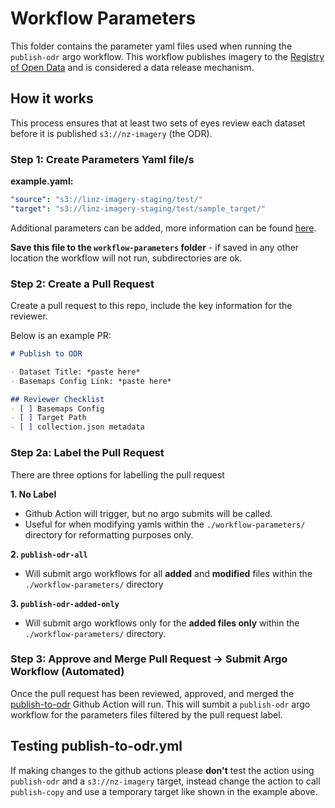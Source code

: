 # Workflow Parameters
This folder contains the parameter yaml files used when running the `publish-odr` argo workflow. This workflow publishes imagery to the [Registry of Open Data](https://registry.opendata.aws/nz-imagery/) and is considered a data release mechanism. 

## How it works
This process ensures that at least two sets of eyes review each dataset before it is published `s3://nz-imagery` (the ODR).

### Step 1: Create Parameters Yaml file/s

**example.yaml:**
```yaml
"source": "s3://linz-imagery-staging/test/"
"target": "s3://linz-imagery-staging/test/sample_target/"
```

Additional parameters can be added, more information can be found [here](https://github.com/linz/topo-workflows/tree/master/workflows/imagery#publish-odr).

**Save this file to the `workflow-parameters` folder** - if saved in any other location the workflow will not run, subdirectories are ok.

### Step 2: Create a Pull Request

Create a pull request to this repo, include the key information for the reviewer.  

Below is an example PR:

```md
# Publish to ODR

- Dataset Title: *paste here*  
- Basemaps Config Link: *paste here*

## Reviewer Checklist
- [ ] Basemaps Config 
- [ ] Target Path
- [ ] collection.json metadata
```

### Step 2a: Label the Pull Request
There are three options for labelling the pull request

**1. No Label**  
- Github Action will trigger, but no argo submits will be called.
- Useful for when modifying yamls within the `./workflow-parameters/` directory for reformatting purposes only.

**2. `publish-odr-all`**
- Will submit argo workflows for all **added** and **modified** files within the `./workflow-parameters/` directory

**3. `publish-odr-added-only`**
- Will submit argo workflows only for the **added files only** within the `./workflow-parameters/` directory. 


### Step 3: Approve and Merge Pull Request -> Submit Argo Workflow (Automated)

Once the pull request has been reviewed, approved, and merged the [publish-to-odr](../.github/workflows/publish-to-odr.yml) Github Action will run. This will sumbit a `publish-odr` argo workflow for the parameters files filtered by the pull request label.

## Testing publish-to-odr.yml
If making changes to the github actions please **don't** test the action using `publish-odr` and a `s3://nz-imagery` target, instead change the action to call `publish-copy` and use a temporary target like shown in the example above.

